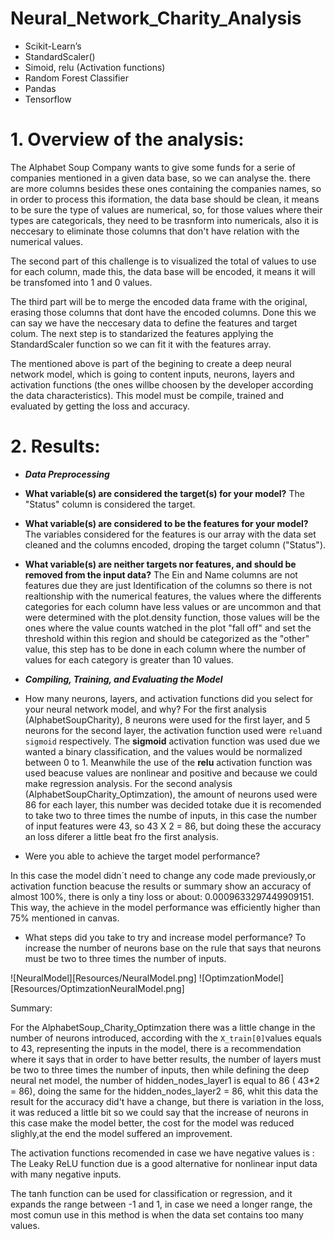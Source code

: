 # Neural_Network_Charity_Analysis
* Scikit-Learn’s 
* StandardScaler()
* Simoid, relu (Activation functions)
* Random Forest Classifier
* Pandas
* Tensorflow

# 1. Overview of the analysis:

   The Alphabet Soup Company wants to give some funds for a serie of companies mentioned in a given data base, so we can analyse the. there are more columns besides these ones containing the companies names, so in order to process this iformation, the data base should be clean, it means to be sure the type of values are numerical, so, for those values where their types are categoricals, they need to be trasnform into numericals, also it is neccesary to eliminate those columns that don't have relation with the numerical values. 
   
  The second part of this challenge is to visualized the total of values to use for each column,  made this, the data base will be encoded, it means it will be transfomed into 1 and 0 values.
  
  The third part will be to merge the encoded data frame with the original, erasing those columns that dont have the encoded columns. Done this we can say we have the neccesary data to define the features and target colum. The next step is to standarized the features applying the StandardScaler function so we can fit it with the features array.
  
  The mentioned above is part of the begining to create a deep neural network model, which is going to content inputs, neurons, layers and activation functions (the ones willbe choosen by the developer according the data characteristics).
  This model must be compile, trained and evaluated by getting the loss and accuracy.

# 2. Results:

* ***Data Preprocessing***

- **What variable(s) are considered the target(s) for your model?**
  The "Status" column is considered the target.
  
- **What variable(s) are considered to be the features for your model?**
  The variables considered for the features is our array with the data set cleaned and the columns encoded, droping the     target column ("Status").
  
- **What variable(s) are neither targets nor features, and should be removed from the input data?**
  The Ein and Name columns are not features due they are just Identification of the columns so there is not realtionship with the numerical features, the values where the differents categories for each column have less values or are uncommon and that were determined with the plot.density function, those values will be the ones where the value counts watched in the plot "fall off" and set the threshold within this region and should be categorized as the "other" value, this step has to be done in each column where the number of values for each category is greater than 10 values.
  
- ***Compiling, Training, and Evaluating the Model***

- How many neurons, layers, and activation functions did you select for your neural network model, and why?
   For the first analysis (AlphabetSoupCharity), 8 neurons were used for the first layer, and 5 neurons for the second layer, the activation function used were `relu`and `sigmoid` respectively. The **sigmoid** activation function was used due we wanted a binary classification, and the values would be normalized between 0 to 1. Meanwhile the use of the **relu** activation function was used beacuse values are nonlinear and positive and because we could make regression analysis. For the second analysis (AlphabetSoupCharity_Optimzation), the amount of neurons used were 86 for each layer, this number was decided totake due it is recomended to take two to three times the numbe of inputs, in this case the number of input features were 43, so 43 X 2 = 86, but doing these the accuracy an loss diferer a little beat fro the first analysis. 
   
- Were you able to achieve the target model performance?

In this case the model didn´t need to change any code made previously,or activation function beacuse the results or summary show an accuracy of almost 100%, there is only a tiny loss or about: 0.0009633297449909151. This way, the achieve in the model performance was efficiently higher than 75% mentioned in canvas.


- What steps did you take to try and increase model performance?
To increase the number of neurons base on the rule that says that neurons must be two to three times the number of inputs.   


![NeuralModel][Resources/NeuralModel.png]                ![OptimzationModel][Resources/OptimzationNeuralModel.png]

Summary:

For the AlphabetSoup_Charity_Optimzation there was a little change in the number of neurons introduced, according with the `X_train[0]`values equals to 43, representing the inputs in the model, there is a recommendation where it says that in order to have better results, the number of layers must be two to three times the number of inputs, then while defining the deep neural net model, the number of hidden_nodes_layer1 is equal to 86 ( 43*2 = 86), doing the same for the hidden_nodes_layer2 = 86, whit this data the result for the accuracy did't have a change, but there is variation in the loss, it was reduced a little bit so we could say that the increase of neurons in this case make the model better, the cost for the model was reduced slighly,at the end the model  suffered an improvement.

The activation functions recomended in case we have negative values is : The Leaky ReLU function due is a good alternative for nonlinear input data with many negative inputs.

The tanh function can be used for classification or regression, and it expands the range between -1 and 1, in case we need a longer range, the most comun use in this method is when the data set contains too many values.


